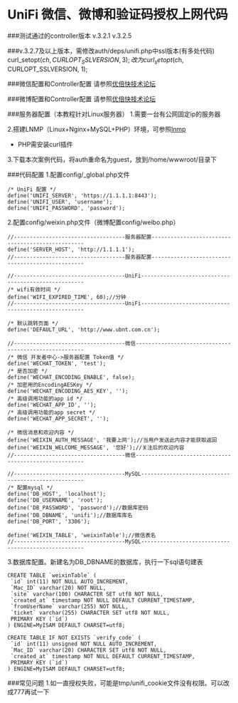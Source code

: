 UniFi 微信、微博和验证码授权上网代码
===========

###测试通过的controller版本
    v.3.2.1
    v.3.2.5

###v.3.2.7及以上版本，需修改auth/deps/unifi.php中ssl版本(有多处代码)
    curl_setopt($ch, CURLOPT_SSLVERSION, 3);
    改为
    curl_setopt($ch, CURLOPT_SSLVERSION, 1);
    

###微信配置和Controller配置
请参照[优倍快技术论坛](http://bbs.ubnt.com.cn/forum.php?mod=viewthread&tid=9914&page=1)

###微博配置和Controller配置
请参照[优倍快技术论坛](http://bbs.ubnt.com.cn/forum.php?mod=viewthread&tid=9510)

###服务器配置（本教程针对Linux服务器）
1.需要一台有公网固定ip的服务器

2.搭建LNMP（Linux+Nginx+MySQL+PHP）环境，可参照[lnmp](http://lnmp.org/install.html)
+ PHP需安装curl插件

3.下载本次案例代码，将auth重命名为guest，放到/home/wwwroot/目录下

###代码配置
1.配置config/_global.php文件

    /* UniFi 配置 */
    define('UNIFI_SERVER', 'https://1.1.1.1:8443');
    define('UNIFI_USER', 'username');
    define('UNIFI_PASSWORD', 'password');

2.配置config/weixin.php文件（微博配置config/weibo.php）

    //-----------------------------------服务器配置-------------------------------------------------
    define('SERVER_HOST', 'http://1.1.1.1');
    //-----------------------------------服务器配置-------------------------------------------------
    
    //-----------------------------------UniFi----------------------------------------------------
    /* wifi有效时间 */
    define('WIFI_EXPIRED_TIME', 60);//分钟
    //-----------------------------------UniFi----------------------------------------------------
    
    /* 默认跳转页面 */
    define('DEFAULT_URL', 'http://www.ubnt.com.cn');
    
    //-----------------------------------微信------------------------------------------------------
    /* 微信 开发者中心->服务器配置 Token值 */
    define('WECHAT_TOKEN', 'test');
    /* 是否加密 */
    define('WECHAT_ENCODING_ENABLE', false);
    /* 加密用的EncodingAESKey */
    define('WECHAT_ENCODING_AES_KEY', '');
    /* 高级调用功能的app id */
    define('WECHAT_APP_ID', '');
    /* 高级调用功能的app secret */
    define('WECHAT_APP_SECRET', '');
    
    /* 微信消息和欢迎内容 */
    define('WEIXIN_AUTH_MESSAGE', '我要上网');//当用户发送此内容才能获取返回
    define('WEIXIN_WELCOME_MESSAGE', '您好');//关注后的欢迎内容
    //-----------------------------------微信------------------------------------------------------
    
    //-----------------------------------MySQL----------------------------------------------------
    /* 配置mysql */
    define('DB_HOST', 'localhost');
    define('DB_USERNAME', 'root');
    define('DB_PASSWORD', 'password');//数据库密码
    define('DB_DBNAME', 'unifi');//数据库库名
    define('DB_PORT', '3306');
    
    define('WEIXIN_TABLE', 'weixinTable');//微信表名
    //-----------------------------------MySQL----------------------------------------------------


3.数据库配置。新建名为DB_DBNAME的数据库，执行一下sql语句建表

    CREATE TABLE `weixinTable` (
     `id` int(11) NOT NULL AUTO_INCREMENT,
     `Mac_ID` varchar(20) NOT NULL,
     `site` varchar(100) CHARACTER SET utf8 NOT NULL,
     `created_at` timestamp NOT NULL DEFAULT CURRENT_TIMESTAMP,
     `fromUserName` varchar(255) NOT NULL,
     `ticket` varchar(255) CHARACTER SET utf8 NOT NULL,
     PRIMARY KEY (`id`)
    ) ENGINE=MyISAM DEFAULT CHARSET=utf8;
    
    CREATE TABLE IF NOT EXISTS `verify_code` (
     `id` int(11) unsigned NOT NULL AUTO_INCREMENT,
     `Mac_ID` varchar(20) CHARACTER SET utf8 NOT NULL,
     `created_at` timestamp NOT NULL DEFAULT CURRENT_TIMESTAMP,
     PRIMARY KEY (`id`)
    ) ENGINE=MyISAM DEFAULT CHARSET=utf8;


###常见问题
1.如一直授权失败，可能是tmp/unifi_cookie文件没有权限。可以改成777再试一下

